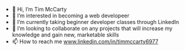 - 👋 Hi, I’m Tim McCarty
- 👀 I’m interested in becoming a web developeer
- 🌱 I’m currently taking beginner developer classes through LinkedIn
- 💞️ I’m looking to collaborate on any projects that will increase my knowledge and gain new, marketable skills
- 📫 How to reach me www.linkedin.com/in/timmccarty6977
<!---
mccartytim/mccartytim is a ✨ special ✨ repository because its `README.md` (this file) appears on your GitHub profile.
You can click the Preview link to take a look at your changes.
--->
